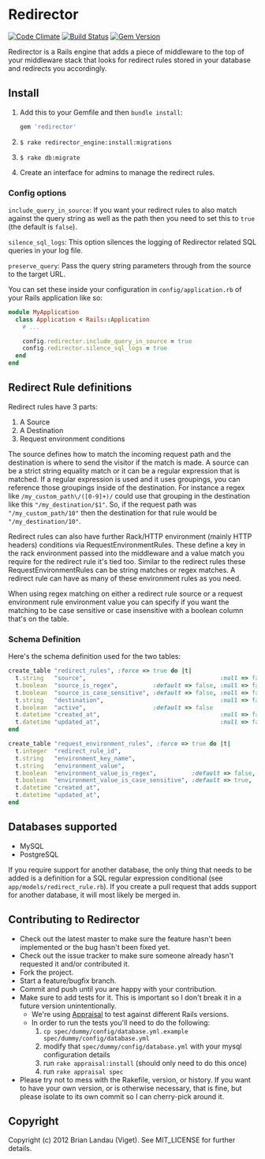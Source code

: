 # Redirector

[![Code Climate](https://codeclimate.com/github/vigetlabs/redirector.png)](https://codeclimate.com/github/vigetlabs/redirector) [![Build Status](https://travis-ci.org/vigetlabs/redirector.png?branch=master)](https://travis-ci.org/vigetlabs/redirector) [![Gem Version](https://badge.fury.io/rb/redirector.png)](http://badge.fury.io/rb/redirector)

Redirector is a Rails engine that adds a piece of middleware to the top of your middleware stack that looks for redirect rules stored in your database and redirects you accordingly.

## Install

1. Add this to your Gemfile and then `bundle install`:

    ```ruby  
    gem 'redirector'
    ```

2. `$ rake redirector_engine:install:migrations`
3. `$ rake db:migrate`
4. Create an interface for admins to manage the redirect rules.


### Config options

`include_query_in_source`: If you want your redirect rules to also match against the query string as well as the path then you need to set this to `true` (the default is `false`).

`silence_sql_logs`: This option silences the logging of Redirector related SQL queries in your log file.

`preserve_query`: Pass the query string parameters through from the source to the target URL.

You can set these inside your configuration in `config/application.rb` of your Rails application like so:

```ruby
module MyApplication
  class Application < Rails::Application
    # ...

    config.redirector.include_query_in_source = true
    config.redirector.silence_sql_logs = true
  end
end
```

## Redirect Rule definitions

Redirect rules have 3 parts:

1. A Source
2. A Destination
3. Request environment conditions

The source defines how to match the incoming request path and the destination is where to send the visitor if the match is made. A source can be a strict string equality match or it can be a regular expression that is matched. If a regular expression is used and it uses groupings, you can reference those groupings inside of the destination. For instance a regex like `/my_custom_path\/([0-9]+)/` could use that grouping in the destination like this `"/my_destination/$1"`. So, if the request path was `"/my_custom_path/10"` then the destination for that rule would be `"/my_destination/10"`.

Redirect rules can also have further Rack/HTTP environment (mainly HTTP headers) conditions via RequestEnvironmentRules. These define a key in the rack environment passed into the middleware and a value match you require for the redirect rule it's tied too. Similar to the redirect rules these RequestEnvironmentRules can be string matches or regex matches. A redirect rule can have as many of these environment rules as you need.

When using regex matching on either a redirect rule source or a request environment rule environment value you can specify if you want the matching to be case sensitive or case insensitive with a boolean column that's on the table.

### Schema Definition

Here's the schema definition used for the two tables:

```ruby
create_table "redirect_rules", :force => true do |t|
  t.string   "source",                                      :null => false # Matched against the request path
  t.boolean  "source_is_regex",          :default => false, :null => false # Is the source a regular expression or not
  t.boolean  "source_is_case_sensitive", :default => false, :null => false # Is the source regex cas sensitive or not
  t.string   "destination",                                 :null => false
  t.boolean  "active",                   :default => false                 # Should this rule be applied or not
  t.datetime "created_at",                                  :null => false
  t.datetime "updated_at",                                  :null => false
end

create_table "request_environment_rules", :force => true do |t|
  t.integer  "redirect_rule_id",                                       :null => false
  t.string   "environment_key_name",                                   :null => false # Name of the enviornment key (e.g. "QUERY_STRING", "HTTP_HOST")
  t.string   "environment_value",                                      :null => false # What to match the value of the specified environment attribute against
  t.boolean  "environment_value_is_regex",          :default => false, :null => false # Is the value match a regex or not
  t.boolean  "environment_value_is_case_sensitive", :default => true,  :null => false # is the value regex case sensitive or not
  t.datetime "created_at",                                             :null => false
  t.datetime "updated_at",                                             :null => false
end
```

## Databases supported

* MySQL
* PostgreSQL

If you require support for another database, the only thing that needs to be added is a definition for a SQL regular expression conditional (see `app/models/redirect_rule.rb`). If you create a pull request that adds support for another database, it will most likely be merged in.

## Contributing to Redirector

* Check out the latest master to make sure the feature hasn't been implemented or the bug hasn't been fixed yet.
* Check out the issue tracker to make sure someone already hasn't requested it and/or contributed it.
* Fork the project.
* Start a feature/bugfix branch.
* Commit and push until you are happy with your contribution.
* Make sure to add tests for it. This is important so I don't break it in a future version unintentionally.
  * We're using [Appraisal](https://github.com/thoughtbot/appraisal) to test against different Rails versions.
  * In order to run the tests you'll need to do the following:
    1. `cp spec/dummy/config/database.yml.example spec/dummy/config/database.yml`
    2. modify that `spec/dummy/config/database.yml` with your mysql configuration details
    3. run `rake appraisal:install` (should only need to do this once)
    4. run `rake appraisal spec`
* Please try not to mess with the Rakefile, version, or history. If you want to have your own version, or is otherwise necessary, that is fine, but please isolate to its own commit so I can cherry-pick around it.

## Copyright

Copyright (c) 2012 Brian Landau (Viget). See MIT_LICENSE for further details.
